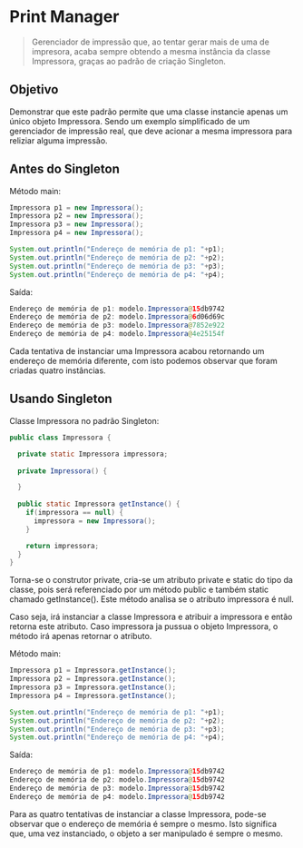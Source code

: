 # Print Manager

> Gerenciador de impressão que, ao tentar gerar mais de uma de impresora, acaba sempre obtendo a mesma instância da classe Impressora, graças ao padrão de criação Singleton.

## Objetivo

Demonstrar que este padrão permite que uma classe instancie apenas um único objeto Impressora. Sendo um exemplo simplificado de um gerenciador de impressão real, que deve acionar a mesma impressora para reliziar alguma impressão.

## Antes do Singleton

Método main:
```java
Impressora p1 = new Impressora();
Impressora p2 = new Impressora();
Impressora p3 = new Impressora();
Impressora p4 = new Impressora();		

System.out.println("Endereço de memória de p1: "+p1);
System.out.println("Endereço de memória de p2: "+p2);
System.out.println("Endereço de memória de p3: "+p3);
System.out.println("Endereço de memória de p4: "+p4);
```

Saída: 
```java
Endereço de memória de p1: modelo.Impressora@15db9742
Endereço de memória de p2: modelo.Impressora@6d06d69c
Endereço de memória de p3: modelo.Impressora@7852e922
Endereço de memória de p4: modelo.Impressora@4e25154f
```

Cada tentativa de instanciar uma Impressora acabou retornando um endereço de memória diferente, com isto podemos observar que foram criadas quatro instâncias.

## Usando Singleton

Classe Impressora no padrão Singleton:
```java
public class Impressora {

  private static Impressora impressora;
	
  private Impressora() {

  }
	
  public static Impressora getInstance() { 
    if(impressora == null) {
      impressora = new Impressora();
    }

    return impressora;
  }
}
```

Torna-se o construtor private, cria-se um atributo private e static do tipo da classe, pois será referenciado por um método public e também static chamado getInstance(). Este método analisa se o atributo impressora é null. 

Caso seja, irá instanciar a classe Impressora e atribuir a impressora e então retorna este atributo. Caso impressora ja pussua o objeto Impressora, o método irá apenas retornar o atributo.

Método main:
```java
Impressora p1 = Impressora.getInstance();
Impressora p2 = Impressora.getInstance();
Impressora p3 = Impressora.getInstance();
Impressora p4 = Impressora.getInstance();

System.out.println("Endereço de memória de p1: "+p1);
System.out.println("Endereço de memória de p2: "+p2);
System.out.println("Endereço de memória de p3: "+p3);
System.out.println("Endereço de memória de p4: "+p4);
```

Saída:
```java
Endereço de memória de p1: modelo.Impressora@15db9742
Endereço de memória de p2: modelo.Impressora@15db9742
Endereço de memória de p3: modelo.Impressora@15db9742
Endereço de memória de p4: modelo.Impressora@15db9742
```

Para as quatro tentativas de instanciar a classe Impressora, pode-se observar que o endereço de memória é sempre o mesmo. Isto significa que, uma vez instanciado, o objeto a ser manipulado é sempre o mesmo.

